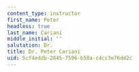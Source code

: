 ```yaml
---
content_type: instructor
first_name: Peter
headless: true
last_name: Cariani
middle_initial: ''
salutation: Dr.
title: Dr. Peter Cariani
uid: 5cf4eddb-2845-7596-b58a-c4cc3e76dd2c
---
```

